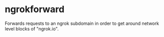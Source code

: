 # ngrokforward
Forwards requests to an ngrok subdomain in order to get around network level blocks of "ngrok.io".
